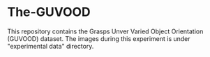 # The-GUVOOD

This repository contains the Grasps Unver Varied Object Orientation (GUVOOD) dataset. The images during this experiment is under "experimental data" directory.
